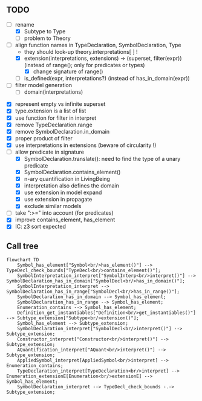 ## TODO
* [ ] rename
	* [X] Subtype to Type
	* [ ] problem to Theory
* [ ] align function names in TypeDeclaration, SymbolDeclaration, Type
    * they should look-up theory.interpretations[ ] !
    * [x] extension(interpretations, extensions) -> (superset, filter(expr))  (instead of range(); only for predicates or types)
        * [x]  change signature of range()
    * [ ] is_defined(expr, interpretations?) (instead of has_in_domain(expr))
* [ ] filter model generation
    * [ ] domain(interpretations)

- [x] represent empty vs infinite superset
- [x] type.extension is a list of list
- [x] use function for filter in interpret
- [x] remove TypeDeclaration.range
- [x] remove SymbolDeclaration.in_domain
- [x] proper product of filter
- [x] use interpretations in extensions (beware of circularity !)
- [ ] allow predicate in signature
	- [x] SymbolDeclaration.translate(): need to find the type of a unary predicate
	- [x] SymbolDeclaration.contains_element()
	- [x] n-ary quantification in LivingBeing
	- [x] interpretation also defines the domain
	- [x] use extension in model expand
	- [x] use extension in propagate
	- [x] exclude similar models
- [ ] take ":>=" into account (for predicates)
- [x] improve contains_element, has_element
- [x] IC: z3 sort expected

## Call tree

```mermaid
flowchart TD
	Symbol_has_element["Symbol<br/>has_element()"] --> TypeDecl_check_bounds["TypeDecl<br/>contains_element()"];
	SymbolInterpretation_interpret["SymbolInterp<br/>interpret()"] --> SymbolDeclaration_has_in_domain["SymbolDecl<br/>has_in_domain()"];
	SymbolInterpretation_interpret --> SymbolDeclaration_has_in_range["SymbolDecl<br/>has_in_range()"];
	SymbolDeclaration_has_in_domain --> Symbol_has_element;
	SymbolDeclaration_has_in_range --> Symbol_has_element;
	Enumeration_contains --> Symbol_has_element;
	Definition_get_instantiables["Definition<br/>get_instantiables()"] --> Subtype_extension["Subtype<br/>extension()"];
	Symbol_has_element --> Subtype_extension;
	SymbolDeclaration_interpret["SymbolDecl<br/>interpret()"] --> Subtype_extension;
	Constructor_interpret["Constructor<br/>interpret()"] --> Subtype_extension;
	AQuantification_interpret["AQuant<br/>interpret()"] --> Subtype_extension;
	AppliedSymbol_interpret[AppliedSymbol<br/>interpret] --> Enumeration_contains;
	TypeDeclaration_interpret[TypeDeclaration<br/>interpret] --> Enumeration_extensionE[Enumeration<br/>extensionE] --> Symbol_has_element;
	SymbolDeclaration_interpret --> TypeDecl_check_bounds -.-> Subtype_extension;
```
